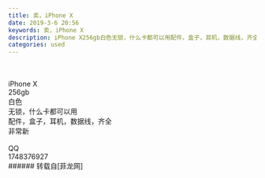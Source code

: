 ```yaml
---
title: 卖，iPhone X
date: 2019-3-6 20:56
keywords: 卖，iPhone X
description: iPhone X256gb白色无锁，什么卡都可以用配件，盒子，耳机，数据线，齐全非常新QQ1748376927
categories: used
---
```

<td class="t_f" id="postmessage_3171263">

<br/>
<br/>
iPhone X<br/>
256gb<br/>
白色<br/>
无锁，什么卡都可以用<br/>
配件，盒子，耳机，数据线，齐全<br/>
非常新<br/>
<br/>
QQ<br/>
1748376927<br/>
</td>
###### 转载自[菲龙网]